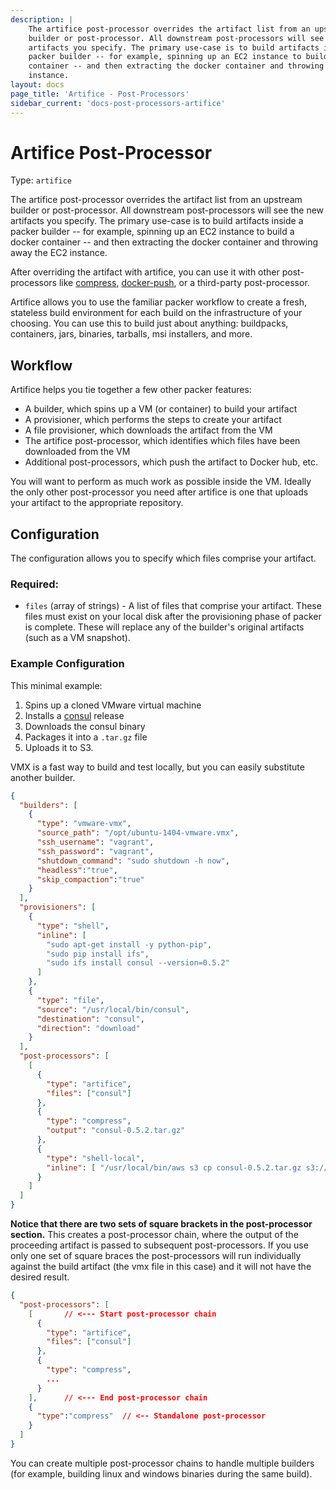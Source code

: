 ```yaml
---
description: |
    The artifice post-processor overrides the artifact list from an upstream
    builder or post-processor. All downstream post-processors will see the new
    artifacts you specify. The primary use-case is to build artifacts inside a
    packer builder -- for example, spinning up an EC2 instance to build a docker
    container -- and then extracting the docker container and throwing away the EC2
    instance.
layout: docs
page_title: 'Artifice - Post-Processors'
sidebar_current: 'docs-post-processors-artifice'
---
```


# Artifice Post-Processor

Type: `artifice`

The artifice post-processor overrides the artifact list from an upstream
builder or post-processor. All downstream post-processors will see the new
artifacts you specify. The primary use-case is to build artifacts inside a
packer builder -- for example, spinning up an EC2 instance to build a docker
container -- and then extracting the docker container and throwing away the EC2
instance.

After overriding the artifact with artifice, you can use it with other
post-processors like
[compress](https://www.packer.io/docs/post-processors/compress.html),
[docker-push](https://www.packer.io/docs/post-processors/docker-push.html), or
a third-party post-processor.

Artifice allows you to use the familiar packer workflow to create a fresh,
stateless build environment for each build on the infrastructure of your
choosing. You can use this to build just about anything: buildpacks,
containers, jars, binaries, tarballs, msi installers, and more.

## Workflow

Artifice helps you tie together a few other packer features:

-   A builder, which spins up a VM (or container) to build your artifact
-   A provisioner, which performs the steps to create your artifact
-   A file provisioner, which downloads the artifact from the VM
-   The artifice post-processor, which identifies which files have been
    downloaded from the VM
-   Additional post-processors, which push the artifact to Docker hub, etc.

You will want to perform as much work as possible inside the VM. Ideally the
only other post-processor you need after artifice is one that uploads your
artifact to the appropriate repository.

## Configuration

The configuration allows you to specify which files comprise your artifact.

### Required:

-   `files` (array of strings) - A list of files that comprise your artifact.
    These files must exist on your local disk after the provisioning phase of
    packer is complete. These will replace any of the builder's original
    artifacts (such as a VM snapshot).

### Example Configuration

This minimal example:

1.  Spins up a cloned VMware virtual machine
2.  Installs a [consul](https://www.consul.io/) release
3.  Downloads the consul binary
4.  Packages it into a `.tar.gz` file
5.  Uploads it to S3.

VMX is a fast way to build and test locally, but you can easily substitute
another builder.

``` json
{
  "builders": [
    {
      "type": "vmware-vmx",
      "source_path": "/opt/ubuntu-1404-vmware.vmx",
      "ssh_username": "vagrant",
      "ssh_password": "vagrant",
      "shutdown_command": "sudo shutdown -h now",
      "headless":"true",
      "skip_compaction":"true"
    }
  ],
  "provisioners": [
    {
      "type": "shell",
      "inline": [
        "sudo apt-get install -y python-pip",
        "sudo pip install ifs",
        "sudo ifs install consul --version=0.5.2"
      ]
    },
    {
      "type": "file",
      "source": "/usr/local/bin/consul",
      "destination": "consul",
      "direction": "download"
    }
  ],
  "post-processors": [
    [
      {
        "type": "artifice",
        "files": ["consul"]
      },
      {
        "type": "compress",
        "output": "consul-0.5.2.tar.gz"
      },
      {
        "type": "shell-local",
        "inline": [ "/usr/local/bin/aws s3 cp consul-0.5.2.tar.gz s3://<s3 path>" ]
      }
    ]
  ]
}
```

**Notice that there are two sets of square brackets in the post-processor
section.** This creates a post-processor chain, where the output of the
proceeding artifact is passed to subsequent post-processors. If you use only
one set of square braces the post-processors will run individually against the
build artifact (the vmx file in this case) and it will not have the desired
result.

``` json
{
  "post-processors": [
    [       // <--- Start post-processor chain
      {
        "type": "artifice",
        "files": ["consul"]
      },
      {
        "type": "compress",
        ...
      }
    ],      // <--- End post-processor chain
    {
      "type":"compress"  // <-- Standalone post-processor
    }
  ]
}
```

You can create multiple post-processor chains to handle multiple builders (for
example, building linux and windows binaries during the same build).
